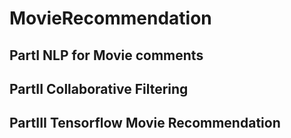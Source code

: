 # MovieRecommendation
## PartI NLP for Movie comments
## PartII Collaborative Filtering
## PartIII Tensorflow Movie Recommendation
